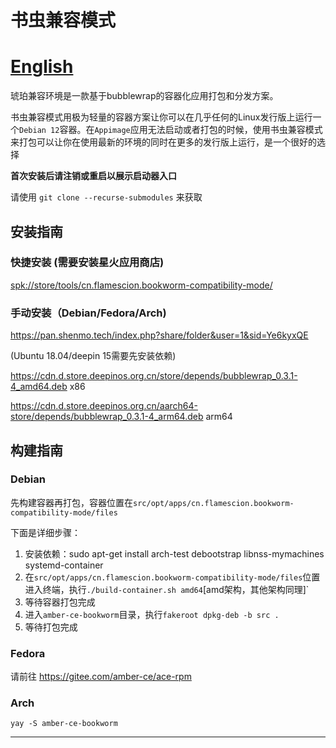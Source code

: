 # 书虫兼容模式

# [English](README.md)


琥珀兼容环境是一款基于bubblewrap的容器化应用打包和分发方案。

书虫兼容模式用极为轻量的容器方案让你可以在几乎任何的Linux发行版上运行一个`Debian 12`容器。在`Appimage`应用无法启动或者打包的时候，使用书虫兼容模式来打包可以让你在使用最新的环境的同时在更多的发行版上运行，是一个很好的选择

 **首次安装后请注销或重启以展示启动器入口** 

请使用 `git clone --recurse-submodules` 来获取

## 安装指南

### 快捷安装 (需要安装星火应用商店)

[spk://store/tools/cn.flamescion.bookworm-compatibility-mode/](https://spark-store-project.gitee.io/spk-resolv/?spk=spk://store/tools/cn.flamescion.bookworm-compatibility-mode/)

### 手动安装（Debian/Fedora/Arch)

https://pan.shenmo.tech/index.php?share/folder&user=1&sid=Ye6kyxQE

(Ubuntu 18.04/deepin 15需要先安装依赖)

https://cdn.d.store.deepinos.org.cn/store/depends/bubblewrap_0.3.1-4_amd64.deb   x86

https://cdn.d.store.deepinos.org.cn/aarch64-store/depends/bubblewrap_0.3.1-4_arm64.deb arm64

## 构建指南

### Debian

先构建容器再打包，容器位置在`src/opt/apps/cn.flamescion.bookworm-compatibility-mode/files`

下面是详细步骤：

1. 安装依赖：sudo apt-get install arch-test debootstrap libnss-mymachines systemd-container
2. 在`src/opt/apps/cn.flamescion.bookworm-compatibility-mode/files`位置进入终端，执行`./build-container.sh amd64`[amd架构，其他架构同理]`
3. 等待容器打包完成
4. 进入`amber-ce-bookworm`目录，执行`fakeroot dpkg-deb -b src .`
5. 等待打包完成

### Fedora

请前往 https://gitee.com/amber-ce/ace-rpm

### Arch

`yay -S amber-ce-bookworm`

---